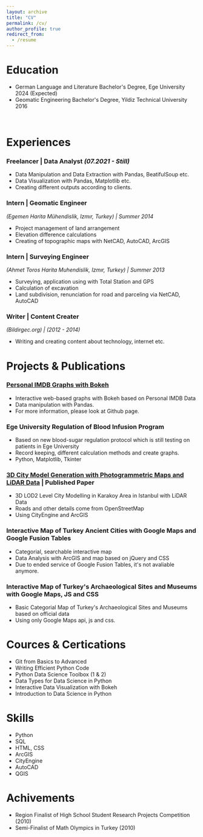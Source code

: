 ```yaml
---
layout: archive
title: "CV"
permalink: /cv/
author_profile: true
redirect_from:
  - /resume
---
```


Education
======
* German Language and Literature Bachelor's Degree, Ege University 2024 (Expected)
* Geomatic Engineering Bachelor's Degree, Yildiz Technical University 2016

<br>

Experiences
======
### **Freelancer | Data Analyst** *(07.2021 - Still)*
  * Data Manipulation and Data Extraction with Pandas, BeatifulSoup etc.
  * Data Visualization with Pandas, Matplotlib etc.
  * Creating different outputs according to clients.

### **Intern | Geomatic Engineer**
*(Egemen Harita Mühendislik, Izmır, Turkey) | Summer 2014*

  * Project management of land arrangement
  * Elevation difference calculations
  * Creating of topographic maps with NetCAD, AutoCAD, ArcGIS

### **Intern | Surveying Engineer**
*(Ahmet Toros Harita Muhendislik, Izmır, Turkey) | Summer 2013*
  * Surveying, application using with Total Station and GPS
  * Calculation of excavation
  * Land subdivision, renunciation for road and parceling via NetCAD, AutoCAD

### **Writer | Content Creater**
*(Bildirgec.org) | (2012 - 2014)*
  * Writing and creating content about technology, internet etc.
  
Projects & Publications
======
### **[Personal IMDB Graphs with Bokeh](https://github.com/angelsdemos/Personal-IMDB-Graphs-with-Bokeh)**
  * Interactive web-based graphs with Bokeh based on Personal IMDB Data
  * Data manipulation with Pandas.
  * For more information, please look at Github page.

### Ege University Regulation of Blood Infusion Program
  * Based on new blood-sugar regulation protocol which is still testing on patients in Ege University
  * Record keeping, different calculation methods and create graphs.
  * Python, Matplotlib, Tkinter

### [3D City Model Generation with Photogrammetric Maps and LiDAR Data](files/3b_modelling_bildiri.pdf) | Published Paper
  * 3D LOD2 Level City Modelling in Karakoy Area in Istanbul with LiDAR Data
  * Roads and other details come from OpenStreetMap
  * Using CityEngine and ArcGIS

### Interactive Map of Turkey Ancient Cities with Google Maps and Google Fusion Tables
  * Categorial, searchable interactive map
  * Data Analysis with ArcGIS and map based on jQuery and CSS
  * Due to ended service of Google Fusion Tables, it's not avaliable anymore.

### Interactive Map of Turkey's Archaeological Sites and Museums with Google Maps, JS and CSS
  * Basic Categorial Map of Turkey's Archaeological Sites and Museums based on official data
  * Using only Google Maps api, js and css.

Cources & Certications
======
*  Git from Basics to Advanced
*  Writing Efficient Python Code
*  Python Data Science Toolbox (1 & 2)
*  Data Types for Data Science in Python
*  Interactive Data Visualization with Bokeh
*  Introduction to Data Science in Python

Skills
======
* Python
* SQL
* HTML, CSS
* ArcGIS
* CityEngine
* AutoCAD
* QGIS


Achivements
======
* Region Finalist of High School Student Research Projects Competition (2010)
* Semi-Finalist  of Math Olympics in Turkey (2010)
